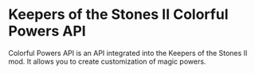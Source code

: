 # Keepers of the Stones II Colorful Powers API
 Colorful Powers API is an API integrated into the Keepers of the Stones II mod. It allows you to create customization of magic powers.
